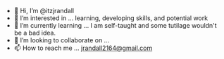 - 👋 Hi, I’m @itzjrandall
- 👀 I’m interested in ... learning, developing skills, and potential work
- 🌱 I’m currently learning ... I am self-taught and some tutilage wouldn't be a bad idea.
- 💞️ I’m looking to collaborate on ...  
- 📫 How to reach me ... jrandall2164@gmail.com

<!---
itzjrandall/itzjrandall is a ✨ special ✨ repository because its `README.md` (this file) appears on your GitHub profile.
You can click the Preview link to take a look at your changes.
--->
